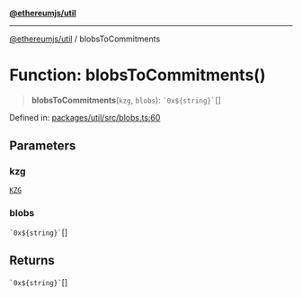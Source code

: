 [**@ethereumjs/util**](../README.md)

***

[@ethereumjs/util](../README.md) / blobsToCommitments

# Function: blobsToCommitments()

> **blobsToCommitments**(`kzg`, `blobs`): `` `0x${string}` ``[]

Defined in: [packages/util/src/blobs.ts:60](https://github.com/Dargon789/ethereumjs-monorepo/blob/master/packages/util/src/blobs.ts#L60)

## Parameters

### kzg

[`KZG`](../interfaces/KZG.md)

### blobs

`` `0x${string}` ``[]

## Returns

`` `0x${string}` ``[]

